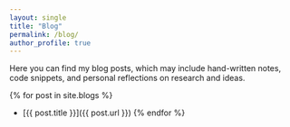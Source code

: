 ```yaml
---
layout: single
title: "Blog"
permalink: /blog/
author_profile: true
---
```


Here you can find my blog posts, which may include hand-written notes, code snippets, and personal reflections on research and ideas.

{% for post in site.blogs %}
- [{{ post.title }}]({{ post.url }})
{% endfor %}
